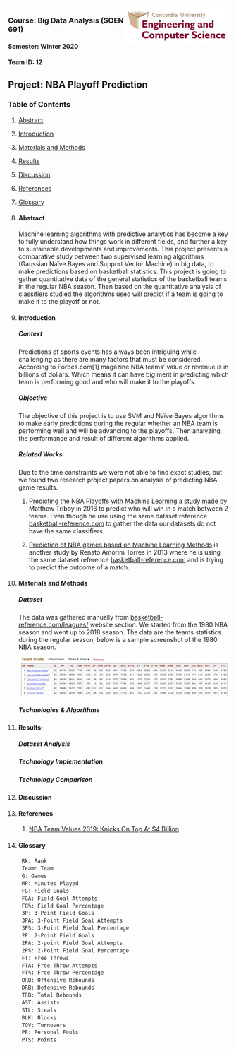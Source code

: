 

<img align="right" width="240" src="images/logo.png">

### Course: Big Data Analysis (SOEN 691)

#### Semester: Winter 2020

#### Team ID:  12

## Project: NBA Playoff Prediction



### Table of Contents
1. [Abstract](#Abstract)

2. [Introduction](#Introduction)

3. [Materials and Methods](#Materials_and_Methods)

4. [Results](#Results)

5. [Discussion](#Discussion)

6. [References](#References)

7. [Glossary](#Glossary)

   



1. #### Abstract                                                                                  

   Machine learning algorithms with predictive analytics has become a key to fully understand how things work in different fields, and further a key to sustainable developments and improvements. This project presents a comparative study between two supervised learning algorithms (Gaussian Naïve Bayes and Support Vector Machine) in big data, to make predictions based on basketball statistics. This project is going to gather quantitative data of the general statistics of the basketball teams in the regular NBA season. Then based on the quantitative analysis of classifiers studied the algorithms used will predict if a team is going to make it to the playoff or not.

   

2. #### Introduction

   ##### Context

   Predictions of sports events has always been intriguing while challenging as there are many factors that must be considered. According to Forbes.com[1] magazine NBA teams’ value or revenue is in billions of dollars. Which means it can have big merit in predicting which team is performing good and who will make it to the playoffs.  

   ##### Objective 

   The objective of this project is to use SVM and Naïve Bayes algorithms to make early predictions during the regular whether an NBA team is performing well and will be advancing to the playoffs. Then analyzing the performance and result of different algorithms applied.

   ##### Related Works

   Due to the time constraints we were not able to find exact studies, but we found two research project papers on analysis of predicting NBA game results. 

   1. [Predicting the NBA Playoffs with Machine Learning](https://rstudio-pubs-static.s3.amazonaws.com/190581_5edd87c937f2489c86c1b9b567a62b6e.html) a study made by Matthew Tribby in 2016  to predict who will win in a match between 2 teams. Even though he use using the same dataset reference [basketball-reference.com](https://www.basketball-reference.com/) to gather the data our datasets do not have the same classifiers.

   2. [Prediction of NBA games based on Machine Learning Methods](https://homepages.cae.wisc.edu/~ece539/fall13/project/AmorimTorres_rpt.pdf) is another study by Renato Amorim Torres in 2013 where he is using the same dataset reference [basketball-reference.com](https://www.basketball-reference.com/)  and is trying to predict the outcome of a match. 

      

3. #### Materials and Methods <a name="Materials_and_Methods"></a>

   ##### Dataset

   The data was gathered manually from [basketball-reference.com/leagues/](https://www.basketball-reference.com/leagues/)  website section. We started from the 1980 NBA season and went up to 2018 season. The data are the teams statistics during the regular season, below is a sample screenshot of the 1980 NBA season.

   ![1980 NBA season](images/NBA_1980_Season_Summary.png)

   ##### Technologies & Algorithms

4. #### Results:

   ##### Dataset Analysis

   ##### Technology Implementation

   ##### Technology Comparison

   

5. #### Discussion

   

6. #### References

   1. [NBA Team Values 2019: Knicks On Top At $4 Billion](https://www.forbes.com/sites/kurtbadenhausen/2019/02/06/nba-team-values-2019-knicks-on-top-at-4-billion/#70067f0ee667)

   

7. #### Glossary

   ```html
    Rk: Rank
    Team: Team
    G: Games
    MP: Minutes Played
    FG: Field Goals
    FGA: Field Goal Attempts
    FG%: Field Goal Percentage
    3P: 3-Point Field Goals
    3PA: 3-Point Field Goal Attempts
    3P%: 3-Point Field Goal Percentage
    2P: 2-Point Field Goals
    2PA: 2-point Field Goal Attempts
    2P%: 2-Point Field Goal Percentage
    FT: Free Throws
    FTA: Free Throw Attempts
    FT%: Free Throw Percentage
    ORB: Offensive Rebounds
    DRB: Defensive Rebounds
    TRB: Total Rebounds
    AST: Assists
    STL: Steals
    BLK: Blocks
    TOV: Turnovers
    PF: Personal Fouls
    PTS: Points
   ```
   

